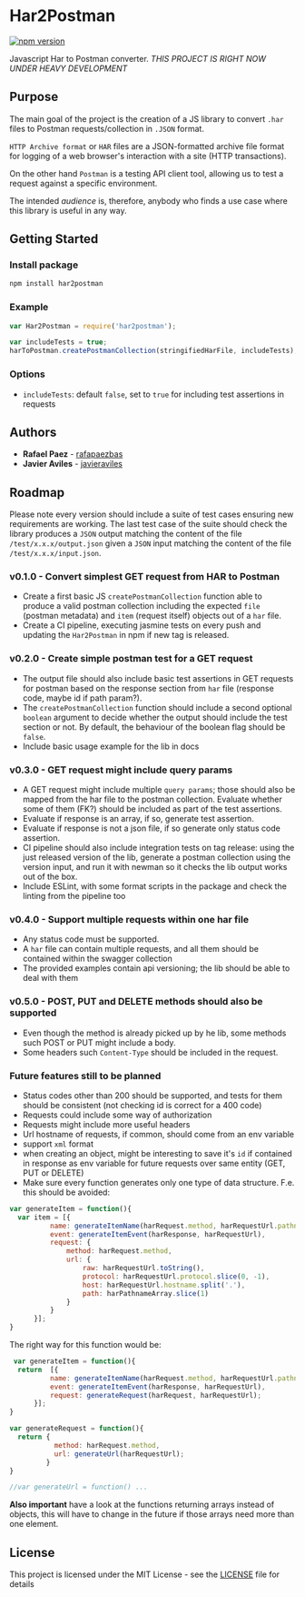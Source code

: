 # Har2Postman
[![npm version](https://badge.fury.io/js/har2postman.svg)](https://badge.fury.io/js/har2postman)

Javascript Har to Postman converter. *THIS PROJECT IS RIGHT NOW UNDER HEAVY DEVELOPMENT*

## Purpose
The main goal of the project is the creation of a JS library to convert `.har` files to Postman requests/collection in `.JSON` format.

`HTTP Archive format` or `HAR` files are a JSON-formatted archive file format for logging of a web browser's interaction with a site (HTTP transactions).

On the other hand `Postman` is a testing API client tool, allowing us to test a request against a specific environment.

The intended *audience* is, therefore, anybody who finds a use case where this library is useful in any way.

## Getting Started

### Install package

```bash
npm install har2postman
```

### Example

```javascript
var Har2Postman = require('har2postman');

var includeTests = true;
harToPostman.createPostmanCollection(stringifiedHarFile, includeTests);
```

### Options

- `includeTests`: default `false`, set to `true` for including test assertions in requests


## Authors

* **Rafael Paez** - [rafapaezbas](https://github.com/rafapaezbas)
* **Javier Aviles** - [javieraviles](https://github.com/javieraviles)

## Roadmap
Please note every version should include a suite of test cases ensuring new requirements are working. The last test case of the suite should check the library produces a `JSON` output matching the content of the file `/test/x.x.x/output.json` given a `JSON` input matching the content of the file `/test/x.x.x/input.json`.

### v0.1.0 - Convert simplest GET request from HAR to Postman
* Create a first basic JS `createPostmanCollection` function able to produce a valid postman collection including the expected `file` (postman metadata) and `item` (request itself) objects out of a `har` file.
* Create a CI pipeline, executing jasmine tests on every push and updating the `Har2Postman` in npm if new tag is released.

### v0.2.0 - Create simple postman test for a GET request
* The output file should also include basic test assertions in GET requests for postman based on the response section from `har` file (response code, maybe id if path param?).
* The `createPostmanCollection` function should include a second optional `boolean` argument to decide whether the output should include the test section or not. By default, the behaviour of the boolean flag should be `false`.
* Include basic usage example for the lib in docs

### v0.3.0 - GET request might include query params
* A GET request might include multiple `query params`; those should also be mapped from the har file to the postman collection. Evaluate whether some of them (FK?) should be included as part of the test assertions.
* Evaluate if response is an array, if so, generate test assertion.
* Evaluate if response is not a json file, if so generate only status code assertion.
* CI pipeline should also include integration tests on tag release: using the just released version of the lib, generate a postman collection using the version input, and run it with newman so it checks the lib output works out of the box.
* Include ESLint, with some format scripts in the package and check the linting from the pipeline too

### v0.4.0 - Support multiple requests within one har file
* Any status code must be supported.
* A `har` file can contain multiple requests, and all them should be contained within the swagger collection
* The provided examples contain api versioning; the lib should be able to deal with them 

### v0.5.0 - POST, PUT and DELETE methods should also be supported
* Even though the method is already picked up by he lib, some methods such POST or PUT might include a body.
* Some headers such `Content-Type` should be included in the request.


### Future features still to be planned
* Status codes other than 200 should be supported, and tests for them should be consistent (not checking id is correct for a 400 code)
* Requests could include some way of authorization
* Requests might include more useful headers
* Url hostname of requests, if common, should come from an env variable
* support `xml` format
* when creating an object, might be interesting to save it's `id` if contained in response as env variable for future requests over same entity (GET, PUT or DELETE)
* Make sure every function generates only one type of data structure. F.e. this should be avoided: 

```javascript
var generateItem = function(){
  var item = [{
          name: generateItemName(harRequest.method, harRequestUrl.pathname, harResponse.status, generateTest),
          event: generateItemEvent(harResponse, harRequestUrl),
          request: {
              method: harRequest.method,
              url: {
                  raw: harRequestUrl.toString(),
                  protocol: harRequestUrl.protocol.slice(0, -1),
                  host: harRequestUrl.hostname.split('.'),
                  path: harPathnameArray.slice(1)
              }
          }
      }];
}

```

The right way for this function would be: 

```javascript
 var generateItem = function(){
  return  [{
          name: generateItemName(harRequest.method, harRequestUrl.pathname, harResponse.status, generateTest),
          event: generateItemEvent(harResponse, harRequestUrl),
          request: generateRequest(harRequest, harRequestUrl);
      }];
}

var generateRequest = function(){
  return {
           method: harRequest.method,
           url: generateUrl(harRequestUrl);
         }
}

//var generateUrl = function() ...

```

**Also important** have a look at the functions returning arrays instead of objects, this will have to change in the future if those arrays need more than one element.


## License

This project is licensed under the MIT License - see the [LICENSE](LICENSE) file for details
